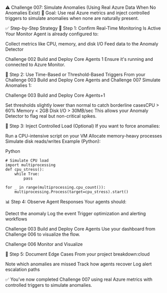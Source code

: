 
⚠️ Challenge 007: Simulate Anomalies (Using Real Azure Data When No Anomalies Exist)
🎯 Goal:
Use real Azure metrics and inject controlled triggers to simulate anomalies when none are naturally present.

✅ Step-by-Step Strategy
🧠 Step 1: Confirm Real-Time Monitoring Is Active
Your Monitor Agent is already configured to:

Collect metrics like CPU, memory, and disk I/O
Feed data to the Anomaly Detector

Challenge 002 Build and Deploy Core Agents 1
Ensure it's running and connected to Azure Monitor.

🧪 Step 2: Use Time-Based or Threshold-Based Triggers
From your Challenge 003 Build and Deploy Core Agents and Challenge 007 Simulate Anomalies 1:

Challenge 003 Build and Deploy Core Agents+1

Set thresholds slightly lower than normal to catch borderline casesCPU > 60%
Memory < 2GB
Disk I/O > 30MB/sec
This allows your Anomaly Detector to flag real but non-critical spikes.

🧪 Step 3: Inject Controlled Load (Optional)
If you want to force anomalies:

Run a CPU-intensive script on your VM
Allocate memory-heavy processes
Simulate disk reads/writes
Example (Python):

Python

```
# Simulate CPU load
import multiprocessing
def cpu_stress():
    while True:
        pass

for _ in range(multiprocessing.cpu_count()):
    multiprocessing.Process(target=cpu_stress).start()
```

📊 Step 4: Observe Agent Responses
Your agents should:

Detect the anomaly
Log the event
Trigger optimization and alerting workflows

Challenge 003 Build and Deploy Core Agents
Use your dashboard from Challenge 006 to visualize the flow.

Challenge 006 Monitor and Visualize

🧠 Step 5: Document Edge Cases
From your project breakdown:cloud

Note which anomalies are missed
Track how agents recover
Log alert escalation paths

✅ You’ve now completed Challenge 007 using real Azure metrics with controlled triggers to simulate anomalies.

